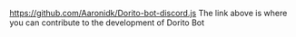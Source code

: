 https://github.com/Aaronidk/Dorito-bot-discord.js 
The link above is where you can contribute to the development of Dorito Bot
